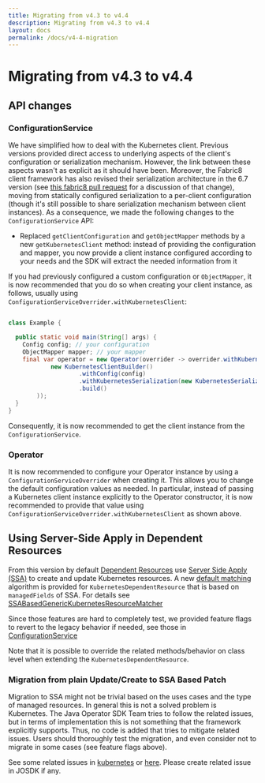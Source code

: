 ```yaml
---
title: Migrating from v4.3 to v4.4
description: Migrating from v4.3 to v4.4
layout: docs
permalink: /docs/v4-4-migration
---
```


# Migrating from v4.3 to v4.4

## API changes

### ConfigurationService

We have simplified how to deal with the Kubernetes client. Previous versions provided direct
access to underlying aspects of the client's configuration or serialization mechanism. However,
the link between these aspects wasn't as explicit as it should have been. Moreover, the Fabric8
client framework has also revised their serialization architecture in the 6.7 version (see [this
fabric8 pull request](https://github.com/fabric8io/kubernetes-client/pull/4662) for a discussion of
that change), moving from statically configured serialization to a per-client configuration
(though it's still possible to share serialization mechanism between client instances). As a
consequence, we made the following changes to the `ConfigurationService` API:

- Replaced `getClientConfiguration` and `getObjectMapper` methods by a new `getKubernetesClient`
  method: instead of providing the configuration and mapper, you now provide a client instance
  configured according to your needs and the SDK will extract the needed information from it

If you had previously configured a custom configuration or `ObjectMapper`, it is now recommended 
that you do so when creating your client instance, as follows, usually using 
`ConfigurationServiceOverrider.withKubernetesClient`:

```java

class Example {

  public static void main(String[] args) {
    Config config; // your configuration
    ObjectMapper mapper; // your mapper
    final var operator = new Operator(overrider -> overrider.withKubernetesClient(
            new KubernetesClientBuilder()
                    .withConfig(config)
                    .withKubernetesSerialization(new KubernetesSerialization(mapper, true))
                    .build()
        ));
  }
}
```

Consequently, it is now recommended to get the client instance from the `ConfigurationService`.

### Operator

It is now recommended to configure your Operator instance by using a 
`ConfigurationServiceOverrider` when creating it. This allows you to change the default 
configuration values as needed. In particular, instead of passing a Kubernetes client instance 
explicitly to the Operator constructor, it is now recommended to provide that value using 
`ConfigurationServiceOverrider.withKubernetesClient` as shown above.

## Using Server-Side Apply in Dependent Resources

From this version by
default [Dependent Resources](https://javaoperatorsdk.io/docs/dependent-resources) use
[Server Side Apply (SSA)](https://kubernetes.io/docs/reference/using-api/server-side-apply/) to
create and
update Kubernetes resources. A
new [default matching](https://github.com/java-operator-sdk/java-operator-sdk/blob/e95f9c8a8b8a8561c9a735e60fc5d82b7758df8e/operator-framework-core/src/main/java/io/javaoperatorsdk/operator/processing/dependent/kubernetes/KubernetesDependentResource.java#L163-L163)
algorithm is provided for `KubernetesDependentResource` that is based on `managedFields` of SSA. For
details
see [SSABasedGenericKubernetesResourceMatcher](https://github.com/java-operator-sdk/java-operator-sdk/blob/e95f9c8a8b8a8561c9a735e60fc5d82b7758df8e/operator-framework-core/src/main/java/io/javaoperatorsdk/operator/processing/dependent/kubernetes/SSABasedGenericKubernetesResourceMatcher.java)

Since those features are hard to completely test, we provided feature flags to revert to the
legacy behavior if needed,
see those
in [ConfigurationService](https://github.com/java-operator-sdk/java-operator-sdk/blob/e95f9c8a8b8a8561c9a735e60fc5d82b7758df8e/operator-framework-core/src/main/java/io/javaoperatorsdk/operator/api/config/ConfigurationService.java#L268-L289)

Note that it is possible to override the related methods/behavior on class level when extending
the `KubernetesDependentResource`. 

### Migration from plain Update/Create to SSA Based Patch

Migration to SSA might not be trivial based on the uses cases and the type of managed resources. 
In general this is not a solved problem is Kubernetes. The Java Operator SDK Team tries to follow
the related issues, but in terms of implementation this is not something that the framework explicitly
supports. Thus, no code is added that tries to mitigate related issues. Users should thoroughly
test the migration, and even consider not to migrate in some cases (see feature flags above).

See some related issues in [kubernetes](https://github.com/kubernetes/kubernetes/issues/118725) or
[here](https://github.com/keycloak/keycloak/pull). Please create related issue in JOSDK if any.


